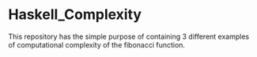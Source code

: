 # Haskell_Complexity
This repository has the simple purpose of containing 3 different examples of computational complexity of the fibonacci function.
